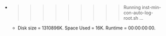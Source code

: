 * >>>>>>>>> Running inst-min-con-auto-log-root.sh ...
  * Disk size = 1310896K. Space Used = 16K. Runtime = 00:00:00:00.
